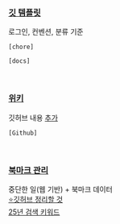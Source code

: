 ### [깃 템플릿](https://github.com/Jinsun-Lee/Github-template/tree/master)
로그인, 컨벤션, 분류 기준
```
[chore] 
```
```
[docs] 
```

<br>

### [위키](https://github.com/Jinsun-Lee/Pin/discussions?discussions_q=)
깃허브 내용 [추가](https://github.com/Jinsun-Lee/Pin/discussions/new?category=%EC%A0%80%EC%9E%A5)
```
[Github] 
```

<br>

### [북마크 관리](https://github.com/Jinsun-Lee/Crawling-template)
중단한 일(웹 기반) + 북마크 데이터  
[⭐깃허브 정리할 것](https://github.com/Jinsun-Lee/Crawling-template/discussions/7)  
[25년 검색 키워드](https://github.com/Jinsun-Lee/Crawling-template/issues/4)
